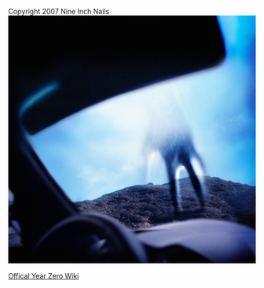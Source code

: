 Copyright 2007 Nine Inch Nails
![Year Zero](Year_Zero.jpg)

[Offical Year Zero Wiki](http://www.nin.wiki/Year_Zero)